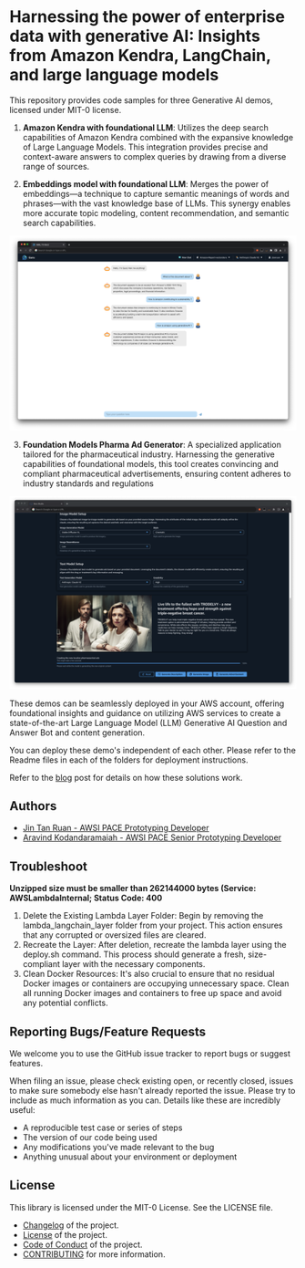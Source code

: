 # Harnessing the power of enterprise data with generative AI: Insights from Amazon Kendra, LangChain, and large language models

This repository provides code samples for three Generative AI demos, licensed under MIT-0 license.

1. **Amazon Kendra with foundational LLM**: Utilizes the deep search capabilities of Amazon
   Kendra combined with the expansive knowledge of Large Language Models. This
   integration provides precise and context-aware answers to complex queries by drawing
   from a diverse range of sources.

2. **Embeddings model with foundational LLM**: Merges the power of embeddings—a
   technique to capture semantic meanings of words and phrases—with the vast
   knowledge base of LLMs. This synergy enables more accurate topic modeling, content
   recommendation, and semantic search capabilities.

![Embeddings Foundational](./images/embeddings-foundational.png)

3. **Foundation Models Pharma Ad Generator**: A specialized application tailored for the
   pharmaceutical industry. Harnessing the generative capabilities of foundational models,
   this tool creates convincing and compliant pharmaceutical advertisements, ensuring
   content adheres to industry standards and regulations

![Pharma Ad Generator](./images/pharma-ad-generator.png)

These demos can be seamlessly deployed in your AWS account, offering foundational insights and guidance on utilizing AWS services to create a state-of-the-art Large Language Model (LLM) Generative AI Question and Answer Bot and content generation.

You can deploy these demo's independent of each other. Please refer to the Readme files in each of the folders for deployment instructions.

Refer to the [blog](https://aws.amazon.com/blogs/machine-learning/harnessing-the-power-of-enterprise-data-with-generative-ai-insights-from-amazon-kendra-langchain-and-large-language-models/) post for details on how these solutions work.

## Authors

- [Jin Tan Ruan - AWSI PACE Prototyping Developer](https://www.linkedin.com/in/ztanruan)
- [Aravind Kodandaramaiah - AWSI PACE Senior Prototyping Developer](https://www.linkedin.com/in/aravindkoda)

## Troubleshoot

**Unzipped size must be smaller than 262144000 bytes (Service: AWSLambdaInternal; Status Code: 400**

1. Delete the Existing Lambda Layer Folder: Begin by removing the lambda_langchain_layer folder from your project. This action ensures that any corrupted or oversized files are cleared.
2. Recreate the Layer: After deletion, recreate the lambda layer using the deploy.sh command. This process should generate a fresh, size-compliant layer with the necessary components.
3. Clean Docker Resources: It's also crucial to ensure that no residual Docker images or containers are occupying unnecessary space. Clean all running Docker images and containers to free up space and avoid any potential conflicts.

## Reporting Bugs/Feature Requests

We welcome you to use the GitHub issue tracker to report bugs or suggest features.

When filing an issue, please check existing open, or recently closed, issues to make sure somebody else hasn't already
reported the issue. Please try to include as much information as you can. Details like these are incredibly useful:

- A reproducible test case or series of steps
- The version of our code being used
- Any modifications you've made relevant to the bug
- Anything unusual about your environment or deployment

## License

This library is licensed under the MIT-0 License. See the LICENSE file.

- [Changelog](CHANGELOG.md) of the project.
- [License](LICENSE) of the project.
- [Code of Conduct](CODE_OF_CONDUCT.md) of the project.
- [CONTRIBUTING](CONTRIBUTING.md#security-issue-notifications) for more information.

